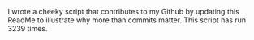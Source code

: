 I wrote a cheeky script that contributes to my Github by updating this ReadMe to illustrate why more than commits matter. This script has run 3239 times.